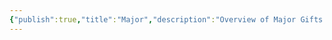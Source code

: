 ```yaml
---
{"publish":true,"title":"Major","description":"Overview of Major Gifts tag.","created":"2024-04-11T17:59:51.798+02:00","modified":"2024-10-04T00:25:02.398+02:00","cssclasses":"mado-heading"}
---
```


